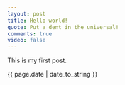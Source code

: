 ```yaml
---
layout: post
title: Hello world!
quote: Put a dent in the universal!
comments: true
video: false
---
```


This is my first post.

<p>{{ page.date | date_to_string }}</p>
